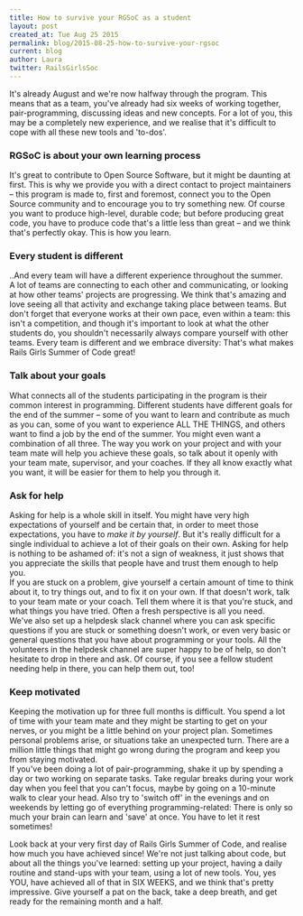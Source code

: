 ```yaml
---
title: How to survive your RGSoC as a student
layout: post
created_at: Tue Aug 25 2015
permalink: blog/2015-08-25-how-to-survive-your-rgsoc
current: blog
author: Laura
twitter: RailsGirlsSoc
---
```


It's already August and we're now halfway through the program. This means that as a team, you've already had six weeks of working together, pair-programming, discussing ideas and new concepts. For a lot of you, this may be a completely new experience, and we realise that it's difficult to cope with all these new tools and 'to-dos'.  

### RGSoC is about your own learning process
It's great to contribute to Open Source Software, but it might be daunting at first. This is why we provide you with a direct contact to project maintainers – this program is made to, first and foremost, connect you to the Open Source community and to encourage you to try something new. Of course you want to produce high-level, durable code; but before producing great code, you have to produce code that's a little less than great – and we think that's perfectly okay. This is how you learn. 

### Every student is different
..And every team will have a different experience throughout the summer.   
A lot of teams are connecting to each other and communicating, or looking at how other teams' projects are progressing. We think that's amazing and love seeing all that activity and exchange taking place between teams. But don't forget that everyone works at their own pace, even within a team: this isn't a competition, and though it's important to look at what the other students do, you shouldn't necessarily always compare yourself with other teams. Every team is different and we embrace diversity: That's what makes Rails Girls Summer of Code great!  

### Talk about your goals  
What connects all of the students participating in the program is their common interest in programming. Different students have different goals for the end of the summer – some of you want to learn and contribute as much as you can, some of you want to experience ALL THE THINGS, and others want to find a job by the end of the summer. You might even want a combination of all three. The way you work on your project and with your team mate will help you achieve these goals, so talk about it openly with your team mate, supervisor, and your coaches. If they all know exactly what you want, it will be easier for them to help you through it.   

### Ask for help
Asking for help is a whole skill in itself. You might have very high expectations of yourself and be certain that, in order to meet those expectations, you have to _make it by yourself_. But it's really difficult for a single individual to achieve a lot of their goals on their own. Asking for help is nothing to be ashamed of: it's not a sign of weakness, it just shows that you appreciate the skills that people have and trust them enough to help you.  
If you are stuck on a problem, give yourself a certain amount of time to think about it, to try things out, and to fix it on your own. If that doesn't work, talk to your team mate or your coach. Tell them where it is that you're stuck, and what things you have tried. Often a fresh perspective is all you need.  
We've also set up a helpdesk slack channel where you can ask specific questions if you are stuck or something doesn't work, or even very basic or general questions that you have about programming or your tools. All the volunteers in the helpdesk channel are super happy to be of help, so don't hesitate to drop in there and ask. Of course, if you see a fellow student needing help in there, you can help them out, too!  

### Keep motivated
Keeping the motivation up for three full months is difficult. You spend a lot of time with your team mate and they might be starting to get on your nerves, or you might be a little behind on your project plan. Sometimes personal problems arise, or situations take an unexpected turn. There are a million little things that might go wrong during the program and keep you from staying motivated.  
If you've been doing a lot of pair-programming, shake it up by spending a day or two working on separate tasks. Take regular breaks during your work day when you feel that you can't focus, maybe by going on a 10-minute walk to clear your head. Also try to 'switch off' in the evenings and on weekends by letting go of everything programming-related: There is only so much your brain can learn and 'save' at once. You have to let it rest sometimes!  

Look back at your very first day of Rails Girls Summer of Code, and realise how much you have achieved since! We're not just talking about code, but about all the things you've learned: setting up your project, having a daily routine and stand-ups with your team, using a lot of new tools. You, yes YOU, have achieved all of that in SIX WEEKS, and we think that's pretty impressive. Give yourself a pat on the back, take a deep breath, and get ready for the remaining month and a half.


